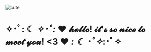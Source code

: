 ![cute](https://github.com/jupiterboopiter/jupiterboopiter/assets/135379233/065621aa-b880-4ab6-b5b2-18fb10913abb)

# ✧･ﾟ: ☾ *✧･ﾟ:*   ♥ 𝓱𝓮𝓵𝓵𝓸! 𝓲𝓽'𝓼 𝓼𝓸 𝓷𝓲𝓬𝓮 𝓽𝓸 𝓶𝓮𝓮𝓽 𝔂𝓸𝓾! <3 ♥   *: ☾ ･ﾟ✧*:･ﾟ✧
